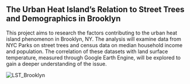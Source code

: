 ## The Urban Heat Island’s Relation to Street Trees and Demographics in Brooklyn

This project aims to research the factors contributing to the urban heat island phenomenon in Brooklyn, NY. The analysis will examine data from NYC Parks on street trees and census data on median household income and population. The correlation of these datasets with land surface temperature, measured through Google Earth Engine, will be explored to gain a deeper understanding of the issue.


![LST_Brooklyn](<img src="https://user-images.githubusercontent.com/125500854/235938679-ec57159f-ef14-46d2-980f-431252d075ab.png" width=50% height=50%>)
